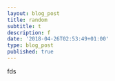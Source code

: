 ```yaml
---
layout: blog_post
title: random
subtitle: t
description: f
date: '2018-04-26T02:53:49+01:00'
type: blog_post
published: true
---
```

fds
